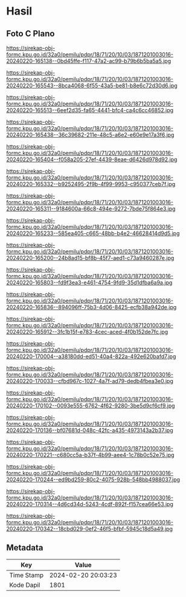 # Hasil

## Foto C Plano

https://sirekap-obj-formc.kpu.go.id/32a0/pemilu/pdpr/18/71/20/10/03/1871201003016-20240220-165138--0bd45ffe-f117-47a2-ac99-b79b6b5ba5a5.jpg

https://sirekap-obj-formc.kpu.go.id/32a0/pemilu/pdpr/18/71/20/10/03/1871201003016-20240220-165543--8bca4068-6f55-43a5-be81-b8e6c72d30d6.jpg

https://sirekap-obj-formc.kpu.go.id/32a0/pemilu/pdpr/18/71/20/10/03/1871201003016-20240220-165513--6eef2d35-fa65-4441-bfc4-ca4c6cc46852.jpg

https://sirekap-obj-formc.kpu.go.id/32a0/pemilu/pdpr/18/71/20/10/03/1871201003016-20240220-165438--36c39682-211e-48c5-a6e2-e60e9e17a3f6.jpg

https://sirekap-obj-formc.kpu.go.id/32a0/pemilu/pdpr/18/71/20/10/03/1871201003016-20240220-165404--f058a205-27ef-4439-8eae-d6426d978d92.jpg

https://sirekap-obj-formc.kpu.go.id/32a0/pemilu/pdpr/18/71/20/10/03/1871201003016-20240220-165332--b9252495-2f9b-4f99-9953-c950377ceb7f.jpg

https://sirekap-obj-formc.kpu.go.id/32a0/pemilu/pdpr/18/71/20/10/03/1871201003016-20240220-165311--9184600a-66c8-494e-9272-7bde75f864e3.jpg

https://sirekap-obj-formc.kpu.go.id/32a0/pemilu/pdpr/18/71/20/10/03/1871201003016-20240220-165233--585ea405-c665-48bb-b4e2-46628414d9d5.jpg

https://sirekap-obj-formc.kpu.go.id/32a0/pemilu/pdpr/18/71/20/10/03/1871201003016-20240220-165200--24b8ad15-bf8b-45f7-aed1-c73a9460287e.jpg

https://sirekap-obj-formc.kpu.go.id/32a0/pemilu/pdpr/18/71/20/10/03/1871201003016-20240220-165803--fd9f3ea3-e461-4754-9fd9-35d1dfba6a9a.jpg

https://sirekap-obj-formc.kpu.go.id/32a0/pemilu/pdpr/18/71/20/10/03/1871201003016-20240220-165836--894096ff-75b3-4d06-8425-ecfb38a942de.jpg

https://sirekap-obj-formc.kpu.go.id/32a0/pemilu/pdpr/18/71/20/10/03/1871201003016-20240220-165912--3fc1b15f-e783-4cec-aced-4f0b152de7fc.jpg

https://sirekap-obj-formc.kpu.go.id/32a0/pemilu/pdpr/18/71/20/10/03/1871201003016-20240220-170004--a38180dd-ed51-40a4-822a-492e620bafd7.jpg

https://sirekap-obj-formc.kpu.go.id/32a0/pemilu/pdpr/18/71/20/10/03/1871201003016-20240220-170033--cfbd967c-1027-4a7f-ad79-dedb4fbea3e0.jpg

https://sirekap-obj-formc.kpu.go.id/32a0/pemilu/pdpr/18/71/20/10/03/1871201003016-20240220-170102--0093e555-6762-4f62-9280-3be5d9cf6cf9.jpg

https://sirekap-obj-formc.kpu.go.id/32a0/pemilu/pdpr/18/71/20/10/03/1871201003016-20240220-170136--bf07681d-048c-42fc-a435-4973143a2b37.jpg

https://sirekap-obj-formc.kpu.go.id/32a0/pemilu/pdpr/18/71/20/10/03/1871201003016-20240220-170221--c680cc5a-b37f-4b99-aee4-1c78b0c52e75.jpg

https://sirekap-obj-formc.kpu.go.id/32a0/pemilu/pdpr/18/71/20/10/03/1871201003016-20240220-170244--ed9bd259-80c2-4075-928b-548bb4988037.jpg

https://sirekap-obj-formc.kpu.go.id/32a0/pemilu/pdpr/18/71/20/10/03/1871201003016-20240220-170314--4d6cd34d-5243-4cdf-892f-f157cea66e53.jpg

https://sirekap-obj-formc.kpu.go.id/32a0/pemilu/pdpr/18/71/20/10/03/1871201003016-20240220-170342--18cbd029-0ef2-46f5-bfbf-5945c18d5a49.jpg


## Metadata

| Key        | Value               |
| ---------- | ------------------- |
| Time Stamp | 2024-02-20 20:03:23 |
| Kode Dapil | 1801                |




